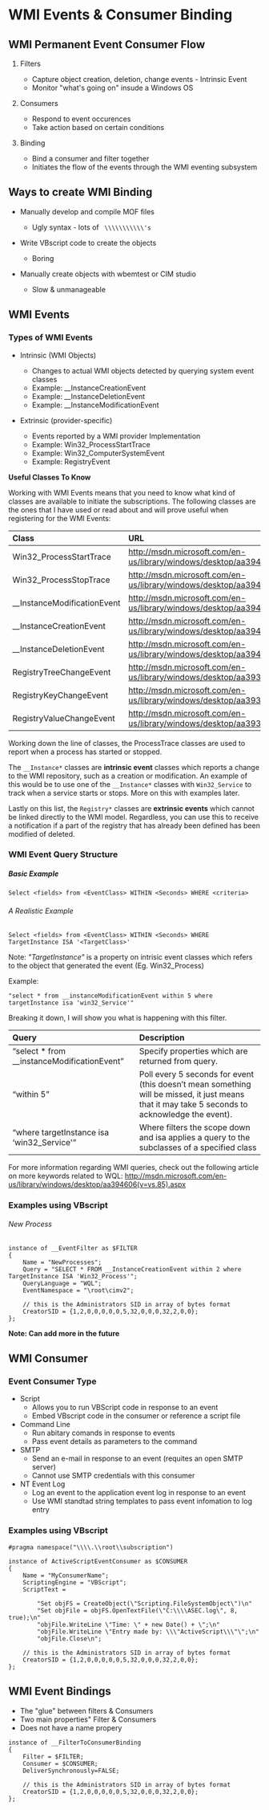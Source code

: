 # WMI Events & Consumer Binding
## WMI Permanent Event Consumer Flow
1. Filters
	* Capture object creation, deletion, change events - Intrinsic Event
	* Monitor "what's going on" insude a Windows OS
	
2. Consumers
	* Respond to event occurences
	* Take action based on certain conditions

3. Binding
	* Bind a consumer and filter together
	* Initiates the flow of the events through the WMI eventing subsystem


## Ways to create WMI Binding
* Manually develop and compile MOF files
	* Ugly syntax - lots of ` \\\\\\\\\\\'s`

* Write VBscript code to create the objects
	* Boring
    
* Manually create objects with wbemtest or CIM studio
	* Slow & unmanageable

## WMI Events

### Types of WMI Events
* Intrinsic (WMI Objects)
	* Changes to actual WMI objects detected by querying system event classes
	* Example: __InstanceCreationEvent
	* Example: __InstanceDeletionEvent
	* Example: __InstanceModificationEvent

* Extrinsic (provider-specific)
	* Events reported by a WMI provider Implementation
	* Example: Win32_ProcessStartTrace
	* Example: Win32_ComputerSystemEvent
	* Example: RegistryEvent

**Useful Classes To Know**

Working with WMI Events means that you need to know what kind of classes are available to initiate the subscriptions. The following classes are the ones that I have used or read about and will prove useful when registering for the WMI Events:

| Class | URL |
| :---- | :-- |
| Win32_ProcessStartTrace | http://msdn.microsoft.com/en-us/library/windows/desktop/aa394374(v=vs.85).aspx |
| Win32_ProcessStopTrace | http://msdn.microsoft.com/en-us/library/windows/desktop/aa394376(v=vs.85).aspx |
| __InstanceModificationEvent | http://msdn.microsoft.com/en-us/library/windows/desktop/aa394651(v=vs.85).aspx |
| __InstanceCreationEvent | http://msdn.microsoft.com/en-us/library/windows/desktop/aa394649(v=vs.85).aspx |
| __InstanceDeletionEvent | http://msdn.microsoft.com/en-us/library/windows/desktop/aa394650(v=vs.85).aspx |
| RegistryTreeChangeEvent | http://msdn.microsoft.com/en-us/library/windows/desktop/aa393041(v=vs.85).aspx |
| RegistryKeyChangeEvent | http://msdn.microsoft.com/en-us/library/windows/desktop/aa393040(v=vs.85).aspx |
| RegistryValueChangeEvent | http://msdn.microsoft.com/en-us/library/windows/desktop/aa393042(v=vs.85).aspx |

Working down the line of classes, the ProcessTrace classes are used to report when a process has started or stopped.

The ```__Instance*``` classes are **intrinsic event** classes which reports a change to the WMI repository, such as a creation or modification. An example of this would be to use one of the ```__Instance*``` classes with ```Win32_Service``` to track when a service starts or stops. More on this with examples later.

Lastly on this list, the ```Registry*``` classes are **extrinsic events** which cannot be linked directly to the WMI model. Regardless, you can use this to receive a notification if a part of the registry that has already been defined has been modified of deleted.

### WMI Event Query Structure
##### Basic Example
`Select <fields> from <EventClass> WITHIN <Seconds> WHERE <criteria>`

###### A Realistic Example
`Select <fields> from <EventClass> WITHIN <Seconds> WHERE TargetInstance ISA '<TargetClass>'`

Note: *"TargetInstance"* is a property on intrisic event classes which refers to the object that generated the event (Eg. Win32_Process)

Example:
```
"select * from __instanceModificationEvent within 5 where targetInstance isa 'win32_Service'"
```
Breaking it down, I will show you what is happening with this filter.

| Query | Description |
| :---- | :---------- |
| “select * from __instanceModificationEvent” | Specify properties which are returned from query. |
| “within 5” | Poll every 5 seconds for event (this doesn’t mean something will be missed, it just means that it may take 5 seconds to acknowledge the event).|
| “where targetInstance isa ‘win32_Service'” | Where filters the scope down and isa applies a query to the subclasses of a specified class |

For more information regarding WMI queries, check out the following article on more keywords related to WQL: http://msdn.microsoft.com/en-us/library/windows/desktop/aa394606(v=vs.85).aspx

### Examples using VBscript
###### New Process
```
instance of __EventFilter as $FILTER
{
    Name = "NewProcesses";
    Query = "SELECT * FROM __InstanceCreationEvent within 2 where TargetInstance ISA 'Win32_Process'";
    QueryLanguage = "WQL";
    EventNamespace = "\root\cimv2";

    // this is the Administrators SID in array of bytes format
    CreatorSID = {1,2,0,0,0,0,0,5,32,0,0,0,32,2,0,0}; 
};
```
**Note: Can add more in the future**

## WMI Consumer 
### Event Consumer Type
* Script 
	* Allows you to run VBScript code in response to an event
	* Embed VBscript code in the consumer or reference a script file
* Command Line
	* Run abitary comands in response to events
	* Pass event details as parameters to the command 
* SMTP
	* Send an e-mail in response to an event (requites an open SMTP server)
	* Cannot use SMTP credentials with this consumer
* NT Event Log
	* Log an event to the application event log in response to an event
	* Use WMI standtad string templates to pass event infomation to log entry

### Examples using VBscript
```
#pragma namespace("\\\\.\\root\\subscription")

instance of ActiveScriptEventConsumer as $CONSUMER
{
    Name = "MyConsumerName";
    ScriptingEngine = "VBScript";
    ScriptText = 

        "Set objFS = CreateObject(\"Scripting.FileSystemObject\")\n"
        "Set objFile = objFS.OpenTextFile(\"C:\\\\ASEC.log\", 8, true);\n"
        "objFile.WriteLine \"Time: \" + new Date() + \";\n"
        "objFile.WriteLine \"Entry made by: \\\"ActiveScript\\\"\";\n"
        "objFile.Close\n";
    
    // this is the Administrators SID in array of bytes format
    CreatorSID = {1,2,0,0,0,0,0,5,32,0,0,0,32,2,0,0}; 
};
```

## WMI Event Bindings
* The "glue" between filters & Consumers
* Two main properties" Filter & Consumers
* Does not have a name propery

````
instance of __FilterToConsumerBinding
{
    Filter = $FILTER;
    Consumer = $CONSUMER;
    DeliverSynchronously=FALSE;

    // this is the Administrators SID in array of bytes format
    CreatorSID = {1,2,0,0,0,0,0,5,32,0,0,0,32,2,0,0}; 
};
````

